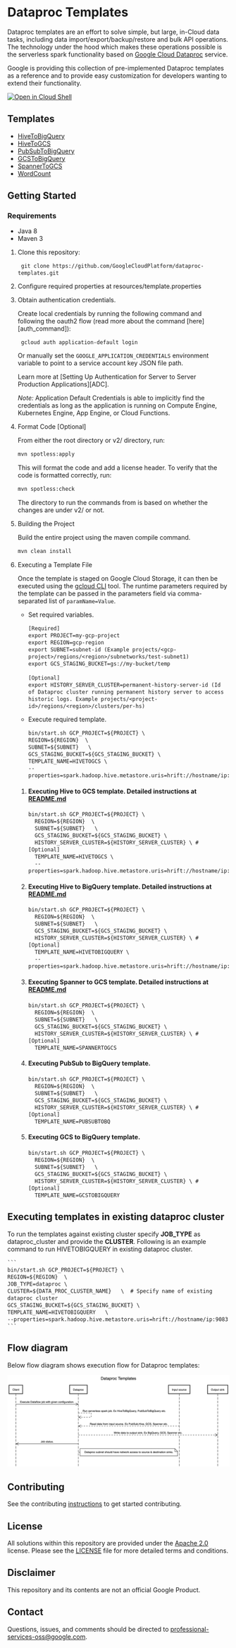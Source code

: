 # Dataproc Templates
Dataproc templates are an effort to solve simple, but large, in-Cloud data tasks, including data import/export/backup/restore and bulk API operations. The technology under the hood which makes these operations possible is the serverless spark functionality based on [Google Cloud Dataproc](https://cloud.google.com/dataproc/)  service.

Google is providing this collection of pre-implemented Dataproc templates as a reference and to provide easy customization for developers wanting to extend their functionality.

[![Open in Cloud Shell](http://gstatic.com/cloudssh/images/open-btn.svg)](https://console.cloud.google.com/cloudshell/editor)


## Templates
* [HiveToBigQuery](src/main/java/com/google/cloud/dataproc/templates/hive/HiveToBigQuery.java)
* [HiveToGCS](src/main/java/com/google/cloud/dataproc/templates/hive/HiveToGCS.java)
* [PubSubToBigQuery](src/main/java/com/google/cloud/dataproc/templates/pubsub/PubSubToBQ.java)
* [GCSToBigQuery](src/main/java/com/google/cloud/dataproc/templates/gcs/GCStoBigquery.java)
* [SpannerToGCS](src/main/java/com/google/cloud/dataproc/templates/databases/SpannerToGCS.java)
* [WordCount](src/main/java/com/google/cloud/dataproc/templates/word/WordCount.java)


## Getting Started

### Requirements

* Java 8
* Maven 3


1. Clone this repository:

        git clone https://github.com/GoogleCloudPlatform/dataproc-templates.git

1. Configure required properties at resources/template.properties

1. Obtain authentication credentials.

   Create local credentials by running the following command and following the
   oauth2 flow (read more about the command [here][auth_command]):

        gcloud auth application-default login

   Or manually set the `GOOGLE_APPLICATION_CREDENTIALS` environment variable
   to point to a service account key JSON file path.

   Learn more at [Setting Up Authentication for Server to Server Production Applications][ADC].

   *Note:* Application Default Credentials is able to implicitly find the credentials as long as the application is running on Compute Engine, Kubernetes Engine, App Engine, or Cloud Functions.
1. Format Code [Optional]

   From either the root directory or v2/ directory, run:

    ```sh
    mvn spotless:apply
    ```

   This will format the code and add a license header. To verify that the code is
   formatted correctly, run:

    ```sh
    mvn spotless:check
    ```

   The directory to run the commands from is based on whether the changes are under v2/ or not.

1. Building the Project

    Build the entire project using the maven compile command.

    ```sh
    mvn clean install
    ```

1. Executing a Template File

    Once the template is staged on Google Cloud Storage, it can then be
    executed using the
    [gcloud CLI](https://cloud.google.com/sdk/gcloud/reference/dataproc/jobs)
    tool. The runtime parameters required by the template can be passed in the
    parameters field via comma-separated list of `paramName=Value`.
   * Set required variables.
      ```
      [Required]
      export PROJECT=my-gcp-project
      export REGION=gcp-region
      export SUBNET=subnet-id (Example projects/<gcp-project>/regions/<region>/subnetworks/test-subnet1)
      export GCS_STAGING_BUCKET=gs://my-bucket/temp

      [Optional]
      export HISTORY_SERVER_CLUSTER=permanent-history-server-id (Id of Dataproc cluster running permanent history server to access historic logs. Example projects/<project-id>/regions/<region>/clusters/per-hs)
        ```
   * Execute required template.
      ```
      bin/start.sh GCP_PROJECT=${PROJECT} \
      REGION=${REGION}  \
      SUBNET=${SUBNET}   \
      GCS_STAGING_BUCKET=${GCS_STAGING_BUCKET} \
      TEMPLATE_NAME=HIVETOGCS \
      --properties=spark.hadoop.hive.metastore.uris=hrift://hostname/ip:9083
      ```
    1. #### Executing Hive to GCS template. Detailed instructions at [README.md](src/main/java/com/google/cloud/dataproc/templates/hive/README.md)
        ```
        bin/start.sh GCP_PROJECT=${PROJECT} \
          REGION=${REGION}  \
          SUBNET=${SUBNET}   \
          GCS_STAGING_BUCKET=${GCS_STAGING_BUCKET} \
          HISTORY_SERVER_CLUSTER=${HISTORY_SERVER_CLUSTER} \ #  [Optional]
          TEMPLATE_NAME=HIVETOGCS \
          --properties=spark.hadoop.hive.metastore.uris=hrift://hostname/ip:9083
       ```
   1. #### Executing Hive to BigQuery template. Detailed instructions at [README.md](src/main/java/com/google/cloud/dataproc/templates/hive/README.md)

        ```
       bin/start.sh GCP_PROJECT=${PROJECT} \
          REGION=${REGION}  \
          SUBNET=${SUBNET}   \
          GCS_STAGING_BUCKET=${GCS_STAGING_BUCKET} \
          HISTORY_SERVER_CLUSTER=${HISTORY_SERVER_CLUSTER} \ #  [Optional]
          TEMPLATE_NAME=HIVETOBIGQUERY \
          --properties=spark.hadoop.hive.metastore.uris=hrift://hostname/ip:9083
        ```

    1. #### Executing Spanner to GCS template. Detailed instructions at [README.md](src/main/java/com/google/cloud/dataproc/templates/databases/README.md)

        ```
       bin/start.sh GCP_PROJECT=${PROJECT} \
          REGION=${REGION}  \
          SUBNET=${SUBNET}   \
          GCS_STAGING_BUCKET=${GCS_STAGING_BUCKET} \
          HISTORY_SERVER_CLUSTER=${HISTORY_SERVER_CLUSTER} \ #  [Optional]
          TEMPLATE_NAME=SPANNERTOGCS
        ```

   1. #### Executing PubSub to BigQuery template.

        ```
       bin/start.sh GCP_PROJECT=${PROJECT} \
          REGION=${REGION}  \
          SUBNET=${SUBNET}   \
          GCS_STAGING_BUCKET=${GCS_STAGING_BUCKET} \
          HISTORY_SERVER_CLUSTER=${HISTORY_SERVER_CLUSTER} \ #  [Optional]
          TEMPLATE_NAME=PUBSUBTOBQ
        ```

   1. #### Executing GCS to BigQuery template.

        ```
       bin/start.sh GCP_PROJECT=${PROJECT} \
          REGION=${REGION}  \
          SUBNET=${SUBNET}   \
          GCS_STAGING_BUCKET=${GCS_STAGING_BUCKET} \
          HISTORY_SERVER_CLUSTER=${HISTORY_SERVER_CLUSTER} \ #  [Optional]
          TEMPLATE_NAME=GCSTOBIGQUERY
        ```
## Executing templates in existing dataproc cluster

To run the templates against existing cluster specify **JOB_TYPE** as dataproc_cluster and provide the **CLUSTER**. Following is an example command to run HIVETOBIGQUERY in existing dataproc cluster.

    ```
    bin/start.sh GCP_PROJECT=${PROJECT} \
    REGION=${REGION}  \
    JOB_TYPE=dataproc \
    CLUSTER=${DATA_PROC_CLUSTER_NAME}   \  # Specify name of existing dataproc cluster
    GCS_STAGING_BUCKET=${GCS_STAGING_BUCKET} \
    TEMPLATE_NAME=HIVETOBIGQUERY   \
    --properties=spark.hadoop.hive.metastore.uris=hrift://hostname/ip:9083
    ```


## Flow diagram

Below flow diagram shows execution flow for Dataproc templates:

![Dataproc templates flow diagram](dp-templates.png)


## Contributing
See the contributing [instructions](/CONTRIBUTING.md) to get started contributing.

## License
All solutions within this repository are provided under the [Apache 2.0](https://www.apache.org/licenses/LICENSE-2.0) license. Please see the [LICENSE](/LICENSE) file for more detailed terms and conditions.

## Disclaimer
This repository and its contents are not an official Google Product.

## Contact
Questions, issues, and comments should be directed to
[professional-services-oss@google.com](mailto:professional-services-oss@google.com).

[gcf]: https://cloud.google.com/functions/
[gcf-bg]: https://cloud.google.com/functions/docs/writing/background
[logs-export]: https://cloud.google.com/logging/docs/export/
